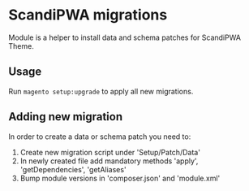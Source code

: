 # ScandiPWA migrations
Module is a helper to install data and schema patches for ScandiPWA Theme.

## Usage
Run `magento setup:upgrade` to apply all new migrations.

## Adding new migration
In order to create a data or schema patch you need to:
1. Create new migration script under 'Setup/Patch/Data'
2. In newly created file add mandatory methods 'apply', 'getDependencies', 'getAliases'
3. Bump module versions in 'composer.json' and 'module.xml'